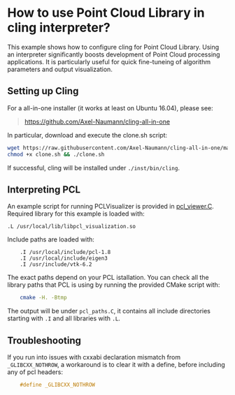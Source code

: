 # How to use Point Cloud Library in cling interpreter?
This example shows how to configure cling for Point Cloud Library. Using an interpreter significantly boosts development of Point Cloud processing applications. It is particularly useful for quick fine-tuneing of algorithm parameters and output visualization.

## Setting up Cling
For a all-in-one installer (it works at least on Ubuntu 16.04), please see:
> https://github.com/Axel-Naumann/cling-all-in-one

In particular, download and execute the clone.sh script:

```bash
wget https://raw.githubusercontent.com/Axel-Naumann/cling-all-in-one/master/clone.sh && \
chmod +x clone.sh && ./clone.sh
```

If successful, cling will be installed under `./inst/bin/cling`.

## Interpreting PCL
An example script for running PCLVisualizer is provided in [pcl_viewer.C](pcl_viewer.C).
Required library for this example is loaded with:
```
.L /usr/local/lib/libpcl_visualization.so
```
Include paths are loaded with:
```
	.I /usr/local/include/pcl-1.8
	.I /usr/local/include/eigen3
	.I /usr/include/vtk-6.2
```
The exact paths depend on your PCL istallation. You can check all the library paths that PCL is using by running the provided CMake script with:
```bash
	cmake -H. -Btmp
```
The output will be under `pcl_paths.C`, it contains all include directories starting with `.I` and all libraries with `.L`.

## Troubleshooting
If you run into issues with cxxabi declaration mismatch from `_GLIBCXX_NOTHROW`, a workaround is to clear it with a define, before including any of pcl headers:
```c
	#define _GLIBCXX_NOTHROW
```
